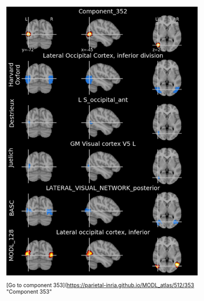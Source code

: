


![352](preliminary/352.jpg "Component 352")

[Go to component 353](https://parietal-inria.github.io/MODL_atlas/512/353 "Component 353"